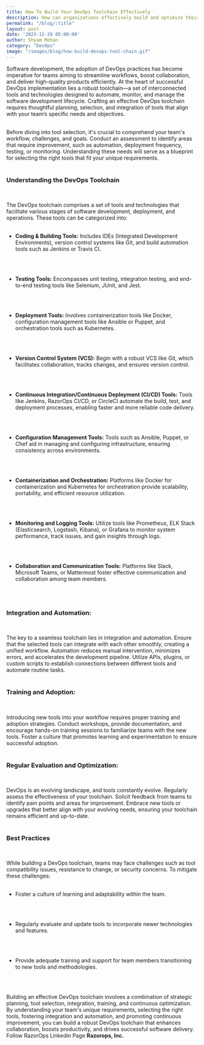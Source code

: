 ```yaml
---
title: How To Build Your DevOps Toolchain Effectively
description: How can organizations effectively build and optimize their DevOps toolchain to enhance collaboration, streamline workflows, and achieve seamless integration throughout the software development lifecycle?
permalink: "/blog/:title"
layout: post
date: '2023-12-29 05:00:00'
author: Shyam Mohan
category: "DevOps"
image: "/images/blog/how-build-devops-tool-chain.gif"
---
```


Software development, the adoption of DevOps practices has become imperative for teams aiming to streamline workflows, boost collaboration, and deliver high-quality products efficiently. At the heart of successful DevOps implementation lies a robust toolchain—a set of interconnected tools and technologies designed to automate, monitor, and manage the software development lifecycle. Crafting an effective DevOps toolchain requires thoughtful planning, selection, and integration of tools that align with your team’s specific needs and objectives.
<br>
<br>

Before diving into tool selection, it's crucial to comprehend your team's workflow, challenges, and goals. Conduct an assessment to identify areas that require improvement, such as automation, deployment frequency, testing, or monitoring. Understanding these needs will serve as a blueprint for selecting the right tools that fit your unique requirements.
<br>
<br>

### **Understanding the DevOps Toolchain**
<br>

The DevOps toolchain comprises a set of tools and technologies that facilitate various stages of software development, deployment, and operations. These tools can be categorized into:
<br>
<br>

* **Coding & Building Tools:** Includes IDEs (Integrated Development Environments), version control systems like Git, and build automation tools such as Jenkins or Travis CI.
<br>
<br>

* **Testing Tools:** Encompasses unit testing, integration testing, and end-to-end testing tools like Selenium, JUnit, and Jest.
<br>
<br>

* **Deployment Tools:** Involves containerization tools like Docker, configuration management tools like Ansible or Puppet, and orchestration tools such as Kubernetes.
<br>
<br>

* **Version Control System (VCS):** Begin with a robust VCS like Git, which facilitates collaboration, tracks changes, and ensures version control.
<br>
<br>

* **Continuous Integration/Continuous Deployment (CI/CD) Tools:** Tools like Jenkins, RazorOps CI/CD, or CircleCI automate the build, test, and deployment processes, enabling faster and more reliable code delivery.
<br>
<br>

* **Configuration Management Tools:** Tools such as Ansible, Puppet, or Chef aid in managing and configuring infrastructure, ensuring consistency across environments.
<br>
<br>

* **Containerization and Orchestration:** Platforms like Docker for containerization and Kubernetes for orchestration provide scalability, portability, and efficient resource utilization.
<br>
<br>

* **Monitoring and Logging Tools:** Utilize tools like Prometheus, ELK Stack (Elasticsearch, Logstash, Kibana), or Grafana to monitor system performance, track issues, and gain insights through logs.
<br>
<br>

* **Collaboration and Communication Tools:** Platforms like Slack, Microsoft Teams, or Mattermost foster effective communication and collaboration among team members.
<br>
<br>

### **Integration and Automation:**
<br>

The key to a seamless toolchain lies in integration and automation. Ensure that the selected tools can integrate with each other smoothly, creating a unified workflow. Automation reduces manual intervention, minimizes errors, and accelerates the development pipeline. Utilize APIs, plugins, or custom scripts to establish connections between different tools and automate routine tasks.
<br>
<br>

### **Training and Adoption:**
<br>

Introducing new tools into your workflow requires proper training and adoption strategies. Conduct workshops, provide documentation, and encourage hands-on training sessions to familiarize teams with the new tools. Foster a culture that promotes learning and experimentation to ensure successful adoption.
<br>
<br>

### **Regular Evaluation and Optimization:**
<br>

DevOps is an evolving landscape, and tools constantly evolve. Regularly assess the effectiveness of your toolchain. Solicit feedback from teams to identify pain points and areas for improvement. Embrace new tools or upgrades that better align with your evolving needs, ensuring your toolchain remains efficient and up-to-date.
<br>
<br>

### **Best Practices**
<br>

While building a DevOps toolchain, teams may face challenges such as tool compatibility issues, resistance to change, or security concerns. To mitigate these challenges:
<br>
<br>

* Foster a culture of learning and adaptability within the team.
<br>
<br>

* Regularly evaluate and update tools to incorporate newer technologies and features.
<br>
<br>

* Provide adequate training and support for team members transitioning to new tools and methodologies.
<br>
<br>

Building an effective DevOps toolchain involves a combination of strategic planning, tool selection, integration, training, and continuous optimization. By understanding your team's unique requirements, selecting the right tools, fostering integration and automation, and promoting continuous improvement, you can build a robust DevOps toolchain that enhances collaboration, boosts productivity, and drives successful software delivery. Follow RazorOps Linkedin Page <a href="https://www.linkedin.com/company/razorops/" target=_blank style="text-decoration: none"> <b>Razorops, Inc.</b></a>

